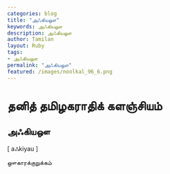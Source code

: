 ```yaml
---  
categories: blog  
title: "அஃகியஔ"
keywords: அஃகியஔ  
description: அஃகியஔ
author: Tamilan  
layout: Ruby  
tags:     
- அஃகியஔ
permalink: "அஃகியஔ"  
featured: /images/noolkal_96_6.png  
--- 
```

# தனித் தமிழகராதிக் களஞ்சியம்
## அஃகியஔ

[ aஃkiyau ]  
  
ஔகாரக்குறுக்கம்